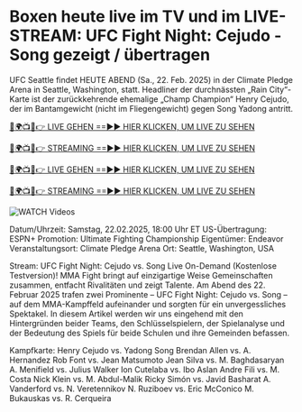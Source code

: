 # Boxen heute live im TV und im LIVE-STREAM: UFC Fight Night: Cejudo - Song gezeigt / übertragen #

UFC Seattle findet HEUTE ABEND (Sa., 22. Feb. 2025) in der Climate Pledge Arena in Seattle, Washington, statt. Headliner der durchnässten „Rain City“-Karte ist der zurückkehrende ehemalige „Champ Champion“ Henry Cejudo, der im Bantamgewicht (nicht im Fliegengewicht) gegen Song Yadong antritt.

[🔴🌍📺📱👉 LIVE GEHEN ==►► HIER KLICKEN, UM LIVE ZU SEHEN](https://t.co/NjkDHeOElj)

[🔴🌍📺📱👉 STREAMING ==►► HIER KLICKEN, UM LIVE ZU SEHEN](https://t.co/NjkDHeOElj)

[🔴🌍📺📱👉 LIVE GEHEN ==►► HIER KLICKEN, UM LIVE ZU SEHEN](https://t.co/NjkDHeOElj)

[🔴🌍📺📱👉 STREAMING ==►► HIER KLICKEN, UM LIVE ZU SEHEN](https://t.co/NjkDHeOElj)

<a href="https://t.co/NjkDHeOElj" rel="nofollow" data-target="animated-image.originalLink"><img src="https://camo.githubusercontent.com/8a4f000d20f83aca3bf7ec5f350d767afa0574a8a352519fd8cfa583a6f93a33/68747470733a2f2f692e696d6775722e636f6d2f644a486b345a712e676966" alt="WATCH Videos" data-canonical-src="https://i.imgur.com/dJHk4Zq.gif" style="max-width: 100%; display: inline-block;" data-target="animated-image.originalImage"></a>

Datum/Uhrzeit: Samstag, 22.02.2025, 18:00 Uhr ET
US-Übertragung: ESPN+
Promotion: Ultimate Fighting Championship
Eigentümer: Endeavor
Veranstaltungsort: Climate Pledge Arena
Ort: Seattle, Washington, USA

Stream: UFC Fight Night: Cejudo vs. Song Live On-Demand (Kostenlose Testversion)!
MMA Fight bringt auf einzigartige Weise Gemeinschaften zusammen, entfacht Rivalitäten und zeigt Talente. Am Abend des 22. Februar 2025 trafen zwei Prominente – UFC Fight Night: Cejudo vs. Song – auf dem MMA-Kampffeld aufeinander und sorgten für ein unvergessliches Spektakel. In diesem Artikel werden wir uns eingehend mit den Hintergründen beider Teams, den Schlüsselspielern, der Spielanalyse und der Bedeutung des Spiels für beide Schulen und ihre Gemeinden befassen.

Kampfkarte:
Henry Cejudo vs. Yadong Song
Brendan Allen vs. A. Hernandez
Rob Font vs. Jean Matsumoto
Jean Silva vs. M. Baghdasaryan
A. Menifield vs. Julius Walker
Ion Cutelaba vs. Ibo Aslan
Andre Fili vs. M. Costa
Nick Klein vs. M. Abdul-Malik
Ricky Simón vs. Javid Basharat
A. Vanderford vs. N. Veretennikov
N. Ruziboev vs. Eric McConico
M. Bukauskas vs. R. Cerqueira
